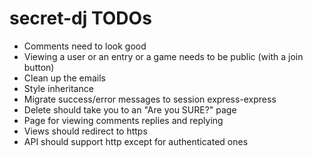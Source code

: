 # secret-dj TODOs

- Comments need to look good
- Viewing a user or an entry or a game needs to be public (with a join button)
- Clean up the emails
- Style inheritance
- Migrate success/error messages to session express-express
- Delete should take you to an "Are you SURE?" page
- Page for viewing comments replies and replying
- Views should redirect to https
- API should support http except for authenticated ones
